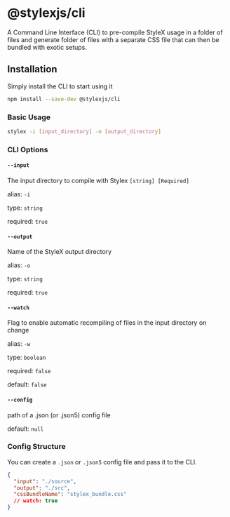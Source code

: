 # @stylexjs/cli

A Command Line Interface (CLI) to pre-compile StyleX usage in a folder of files
and generate folder of files with a separate CSS file that can then be bundled
with exotic setups.

## Installation

Simply install the CLI to start using it

```sh
npm install --save-dev @stylexjs/cli
```

### Basic Usage

```sh
stylex -i [input_directory] -o [output_directory]
```

### CLI Options

#### `--input`

The input directory to compile with Stylex `[string] [Required]`

alias: `-i`

type: `string`

required: `true`

#### `--output`

Name of the StyleX output directory

alias: `-o`

type: `string`

required: `true`

#### `--watch`

Flag to enable automatic recompiling of files in the input directory on change

alias: `-w`

type: `boolean`

required: `false`

default: `false`

#### `--config`

path of a .json (or .json5) config file

default: `null`

### Config Structure

You can create a `.json` or `.json5` config file and pass it to the CLI.

```json
{
  "input": "./source",
  "output": "./src",
  "cssBundleName": "stylex_bundle.css"
  // watch: true
}
```
